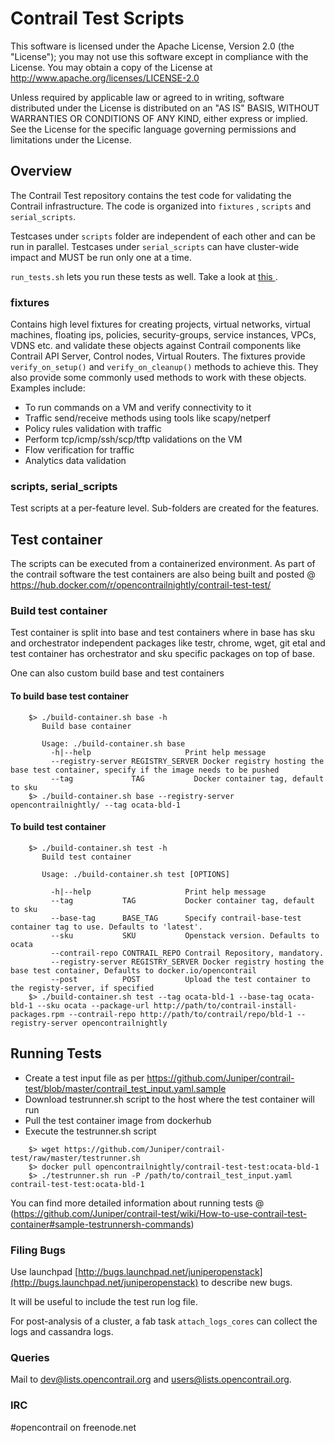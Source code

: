 
# Contrail Test Scripts

This software is licensed under the Apache License, Version 2.0 (the "License");
you may not use this software except in compliance with the License.
You may obtain a copy of the License at http://www.apache.org/licenses/LICENSE-2.0

Unless required by applicable law or agreed to in writing, software
distributed under the License is distributed on an "AS IS" BASIS,
WITHOUT WARRANTIES OR CONDITIONS OF ANY KIND, either express or implied.
See the License for the specific language governing permissions and
limitations under the License.

## Overview

The Contrail Test repository contains the test code for validating the Contrail infrastructure.
The code is organized into ``fixtures`` , ``scripts`` and ``serial_scripts``.

Testcases under ``scripts`` folder are independent of each other and can be run in parallel.
Testcases under ``serial_scripts`` can have cluster-wide impact and MUST be run only one at a time.

``run_tests.sh`` lets you run these tests as well. Take a look at [ this ](https://github.com/Juniper/contrail-test/wiki/Running-Tests).

### fixtures

Contains high level fixtures for creating projects, virtual networks, virtual machines, floating ips, policies, security-groups, service instances, VPCs, VDNS etc. and validate these objects against Contrail components like Contrail API Server, Control nodes, Virtual Routers. 
The fixtures provide ``verify_on_setup()`` and ``verify_on_cleanup()`` methods to achieve this. They also provide some commonly used methods to work with these objects. 
Examples include:
- To run commands on a VM and verify connectivity to it
- Traffic send/receive methods using tools like scapy/netperf 
- Policy rules validation with traffic 
- Perform tcp/icmp/ssh/scp/tftp validations on the VM
- Flow verification for traffic
- Analytics data validation

### scripts, serial_scripts

Test scripts at a per-feature level. Sub-folders are created for the features. 

## Test container

The scripts can be executed from a containerized environment.
As part of the contrail software the test containers are also being built and posted @ https://hub.docker.com/r/opencontrailnightly/contrail-test-test/

### Build test container
Test container is split into base and test containers where in base has sku and
orchestrator independent packages like testr, chrome, wget, git etal and
test container has orchestrator and sku specific packages on top of base.

One can also custom build base and test containers
#### To build base test container
```
    $> ./build-container.sh base -h
       Build base container

       Usage: ./build-container.sh base
         -h|--help                     Print help message
         --registry-server REGISTRY_SERVER Docker registry hosting the base test container, specify if the image needs to be pushed
         --tag             TAG           Docker container tag, default to sku
    $> ./build-container.sh base --registry-server opencontrailnightly/ --tag ocata-bld-1
```
#### To build test container
```
    $> ./build-container.sh test -h
       Build test container

       Usage: ./build-container.sh test [OPTIONS]

         -h|--help                     Print help message
         --tag           TAG           Docker container tag, default to sku
         --base-tag      BASE_TAG      Specify contrail-base-test container tag to use. Defaults to 'latest'.
         --sku           SKU           Openstack version. Defaults to ocata
         --contrail-repo CONTRAIL_REPO Contrail Repository, mandatory.
         --registry-server REGISTRY_SERVER Docker registry hosting the base test container, Defaults to docker.io/opencontrail
         --post          POST          Upload the test container to the registy-server, if specified
    $> ./build-container.sh test --tag ocata-bld-1 --base-tag ocata-bld-1 --sku ocata --package-url http://path/to/contrail-install-packages.rpm --contrail-repo http://path/to/contrail/repo/bld-1 --registry-server opencontrailnightly
```

## Running Tests
* Create a test input file as per https://github.com/Juniper/contrail-test/blob/master/contrail_test_input.yaml.sample
* Download testrunner.sh script to the host where the test container will run
* Pull the test container image from dockerhub
* Execute the testrunner.sh script
```
    $> wget https://github.com/Juniper/contrail-test/raw/master/testrunner.sh
    $> docker pull opencontrailnightly/contrail-test-test:ocata-bld-1
    $> ./testrunner.sh run -P /path/to/contrail_test_input.yaml contrail-test-test:ocata-bld-1
```
You can find more detailed information about running tests @ (https://github.com/Juniper/contrail-test/wiki/How-to-use-contrail-test-container#sample-testrunnersh-commands)

### Filing Bugs
Use launchpad [http://bugs.launchpad.net/juniperopenstack](http://bugs.launchpad.net/juniperopenstack) to describe new bugs.

It will be useful to include the test run log file. 

For post-analysis of a cluster, a fab task ``attach_logs_cores`` can collect the logs and cassandra logs.

### Queries
Mail to
dev@lists.opencontrail.org and
users@lists.opencontrail.org.
### IRC 
\#opencontrail on freenode.net
